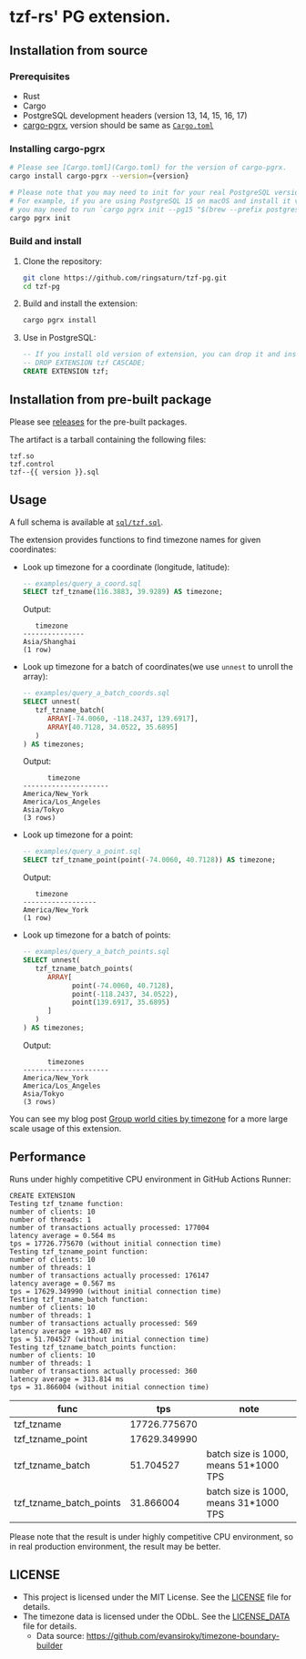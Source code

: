 # tzf-rs' PG extension.

## Installation from source

### Prerequisites

- Rust
- Cargo
- PostgreSQL development headers (version 13, 14, 15, 16, 17)
- [cargo-pgrx](https://github.com/pgcentralfoundation/pgrx), version should be
  same as [`Cargo.toml`](Cargo.toml)

### Installing cargo-pgrx

```bash
# Please see [Cargo.toml](Cargo.toml) for the version of cargo-pgrx.
cargo install cargo-pgrx --version={version}

# Please note that you may need to init for your real PostgreSQL version.
# For example, if you are using PostgreSQL 15 on macOS and install it via Homebrew:
# you may need to run `cargo pgrx init --pg15 "$(brew --prefix postgresql@15)/bin/pg_config"`.
cargo pgrx init
```

### Build and install

1. Clone the repository:
   ```bash
   git clone https://github.com/ringsaturn/tzf-pg.git
   cd tzf-pg
   ```
2. Build and install the extension:
   ```bash
   cargo pgrx install
   ```
3. Use in PostgreSQL:
   ```sql
   -- If you install old version of extension, you can drop it and install the new one.
   -- DROP EXTENSION tzf CASCADE;
   CREATE EXTENSION tzf;
   ```

## Installation from pre-built package

Please see [releases](https://github.com/ringsaturn/tzf-pg/releases) for the
pre-built packages.

The artifact is a tarball containing the following files:

```
tzf.so
tzf.control
tzf--{{ version }}.sql
```

## Usage

A full schema is available at [`sql/tzf.sql`](sql/tzf.sql).

The extension provides functions to find timezone names for given coordinates:

- Look up timezone for a coordinate (longitude, latitude):

  ```sql
  -- examples/query_a_coord.sql
  SELECT tzf_tzname(116.3883, 39.9289) AS timezone;
  ```

  Output:

  ```console
     timezone
  ---------------
  Asia/Shanghai
  (1 row)
  ```

- Look up timezone for a batch of coordinates(we use `unnest` to unroll the
  array):

  ```sql
  -- examples/query_a_batch_coords.sql
  SELECT unnest(
     tzf_tzname_batch(
        ARRAY[-74.0060, -118.2437, 139.6917],
        ARRAY[40.7128, 34.0522, 35.6895]
     )
  ) AS timezones;
  ```

  Output:

  ```console
        timezone
  ---------------------
  America/New_York
  America/Los_Angeles
  Asia/Tokyo
  (3 rows)
  ```

- Look up timezone for a point:

  ```sql
  -- examples/query_a_point.sql
  SELECT tzf_tzname_point(point(-74.0060, 40.7128)) AS timezone;
  ```

  Output:

  ```console
     timezone
  ------------------
  America/New_York
  (1 row)
  ```

- Look up timezone for a batch of points:

  ```sql
  -- examples/query_a_batch_points.sql
  SELECT unnest(
     tzf_tzname_batch_points(
        ARRAY[
              point(-74.0060, 40.7128),
              point(-118.2437, 34.0522),
              point(139.6917, 35.6895)
        ]
     )
  ) AS timezones;
  ```

  Output:

  ```console
        timezones
  ---------------------
  America/New_York
  America/Los_Angeles
  Asia/Tokyo
  (3 rows)
  ```

You can see my blog post
[Group world cities by timezone](https://blog.ringsaturn.me/en/posts/2025-05-04-world-city-group-by-timezone/)
for a more large scale usage of this extension.

## Performance

Runs under highly competitive CPU environment in GitHub Actions Runner:

```console
CREATE EXTENSION
Testing tzf_tzname function:
number of clients: 10
number of threads: 1
number of transactions actually processed: 177004
latency average = 0.564 ms
tps = 17726.775670 (without initial connection time)
Testing tzf_tzname_point function:
number of clients: 10
number of threads: 1
number of transactions actually processed: 176147
latency average = 0.567 ms
tps = 17629.349990 (without initial connection time)
Testing tzf_tzname_batch function:
number of clients: 10
number of threads: 1
number of transactions actually processed: 569
latency average = 193.407 ms
tps = 51.704527 (without initial connection time)
Testing tzf_tzname_batch_points function:
number of clients: 10
number of threads: 1
number of transactions actually processed: 360
latency average = 313.814 ms
tps = 31.866004 (without initial connection time)
```

| func                    | tps          | note                                   |
| ----------------------- | ------------ | -------------------------------------- |
| tzf_tzname              | 17726.775670 |                                        |
| tzf_tzname_point        | 17629.349990 |                                        |
| tzf_tzname_batch        | 51.704527    | batch size is 1000, means 51\*1000 TPS |
| tzf_tzname_batch_points | 31.866004    | batch size is 1000, means 31\*1000 TPS |

Please note that the result is under highly competitive CPU environment, so in
real production environment, the result may be better.

## LICENSE

- This project is licensed under the MIT License. See the [LICENSE](LICENSE)
  file for details.
- The timezone data is licensed under the ODbL. See the
  [LICENSE_DATA](LICENSE_DATA) file for details.
  - Data source: <https://github.com/evansiroky/timezone-boundary-builder>
